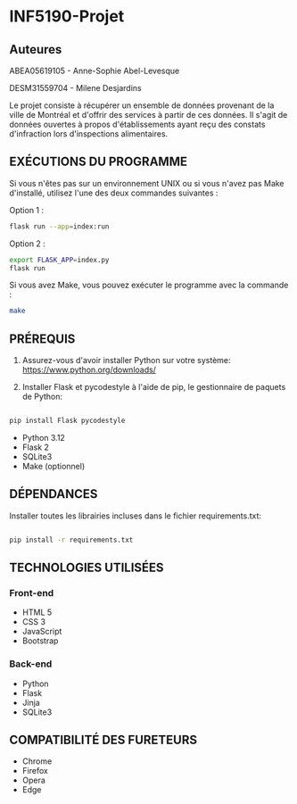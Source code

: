 # INF5190-Projet

## Auteures

ABEA05619105 - Anne-Sophie Abel-Levesque

DESM31559704 - Milene Desjardins

Le projet consiste à récupérer un ensemble de données provenant de la ville de Montréal et d'offrir des 
services à partir de ces données. Il s'agit de données ouvertes à propos d'établissements ayant reçu des 
constats d'infraction lors d'inspections alimentaires.


## EXÉCUTIONS DU PROGRAMME

Si vous n'êtes pas sur un environnement UNIX ou si vous n'avez pas Make d'installé, utilisez l'une des deux commandes
suivantes :

Option 1 :

```sh
flask run --app=index:run
```

Option 2 :

``` sh
export FLASK_APP=index.py
flask run
```

Si vous avez Make, vous pouvez exécuter le programme avec la commande :

``` sh
make
```


## PRÉREQUIS

1. Assurez-vous d'avoir installer Python sur votre système: https://www.python.org/downloads/

2. Installer Flask et pycodestyle à l'aide de pip, le gestionnaire de paquets de Python:

```bash

pip install Flask pycodestyle

```

- Python 3.12
- Flask 2
- SQLite3
- Make (optionnel)

## DÉPENDANCES

Installer toutes les librairies incluses dans le fichier requirements.txt:
   
```bash

pip install -r requirements.txt

```

## TECHNOLOGIES UTILISÉES

### Front-end

  - HTML 5
  - CSS 3
  - JavaScript
  - Bootstrap

### Back-end

  - Python
  - Flask
  - Jinja
  - SQLite3

## COMPATIBILITÉ DES FURETEURS

- Chrome
- Firefox
- Opera
- Edge
